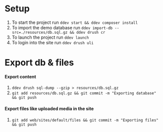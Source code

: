 # Setup
1. To start the project run `ddev start && ddev composer install`
2. To import the demo database run `ddev import-db --src=./resources/db.sql.gz && ddev drush cr`
3. To launch the project run `ddev launch`
4. To login into the site run `ddev drush uli`

# Export db & files
#### Export content
1. `ddev drush sql-dump --gzip > resources/db.sql.gz`
2. `git add resources/db.sql.gz && git commit -m "Exporting database" && git push`
#### Export files like uploaded media in the site
1. `git add web/sites/default/files && git commit -m "Exporting files" && git push`